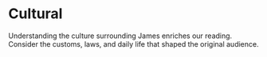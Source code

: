 # Cultural

Understanding the culture surrounding James enriches our reading. Consider the customs, laws, and daily life that shaped the original audience.

